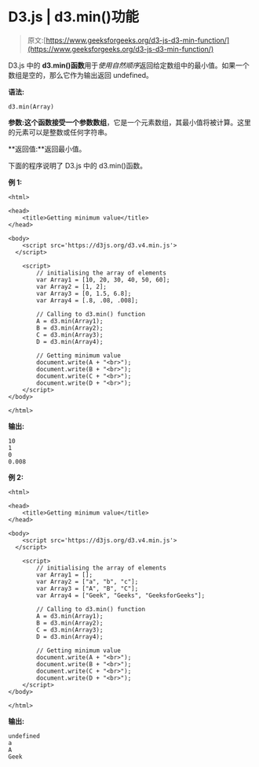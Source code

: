# D3.js | d3.min()功能

> 原文:[https://www.geeksforgeeks.org/d3-js-d3-min-function/](https://www.geeksforgeeks.org/d3-js-d3-min-function/)

D3.js 中的 **d3.min()函数**用于*使用自然顺序*返回给定数组中的最小值。如果一个数组是空的，那么它作为输出返回 undefined。

**语法:**

```
d3.min(Array)
```

**参数:**这个函数接受一个参数**数组**，它是一个元素数组，其最小值将被计算。这里的元素可以是整数或任何字符串。

**返回值:**返回最小值。

下面的程序说明了 D3.js 中的 d3.min()函数。

**例 1:**

```
<html>

<head>
    <title>Getting minimum value</title>
</head>

<body>
    <script src='https://d3js.org/d3.v4.min.js'>
  </script>

    <script>
        // initialising the array of elements
        var Array1 = [10, 20, 30, 40, 50, 60];
        var Array2 = [1, 2];
        var Array3 = [0, 1.5, 6.8];
        var Array4 = [.8, .08, .008];

        // Calling to d3.min() function
        A = d3.min(Array1);
        B = d3.min(Array2);
        C = d3.min(Array3);
        D = d3.min(Array4);

        // Getting minimum value
        document.write(A + "<br>");
        document.write(B + "<br>");
        document.write(C + "<br>");
        document.write(D + "<br>");
    </script>
</body>

</html>
```

**输出:**

```
10
1
0
0.008
```

**例 2:**

```
<html>

<head>
    <title>Getting minimum value</title>
</head>

<body>
    <script src='https://d3js.org/d3.v4.min.js'>
  </script>

    <script>
        // initialising the array of elements
        var Array1 = [];
        var Array2 = ["a", "b", "c"];
        var Array3 = ["A", "B", "C"];
        var Array4 = ["Geek", "Geeks", "GeeksforGeeks"];

        // Calling to d3.min() function
        A = d3.min(Array1);
        B = d3.min(Array2);
        C = d3.min(Array3);
        D = d3.min(Array4);

        // Getting minimum value
        document.write(A + "<br>");
        document.write(B + "<br>");
        document.write(C + "<br>");
        document.write(D + "<br>");
    </script>
</body>

</html>
```

**输出:**

```
undefined
a
A
Geek
```